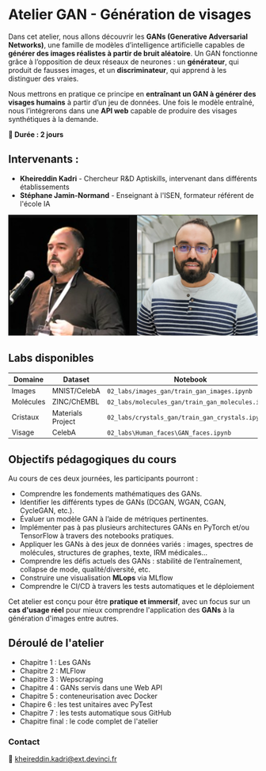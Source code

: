 # Atelier GAN - Génération de visages

Dans cet atelier, nous allons découvrir les **GANs (Generative Adversarial Networks)**, une famille de modèles d’intelligence artificielle capables de **générer des images réalistes à partir de bruit aléatoire**. Un GAN fonctionne grâce à l’opposition de deux réseaux de neurones : un **générateur**, qui produit de fausses images, et un **discriminateur**, qui apprend à les distinguer des vraies.

Nous mettrons en pratique ce principe en **entraînant un GAN à générer des visages humains** à partir d’un jeu de données. Une fois le modèle entraîné, nous l’intégrerons dans une **API web** capable de produire des visages synthétiques à la demande.

**📅 Durée : 2 jours** 

## **Intervenants :**  
- **Kheireddin Kadri** - Chercheur R&D Aptiskills, intervenant dans différents établissements  
- **Stéphane Jamin-Normand** - Enseignant à l'ISEN, formateur référent de l'école IA

![intervenants](ressources/intervenants.png)

## Labs disponibles

| Domaine      | Dataset         | Notebook                          |
|--------------|-----------------|-----------------------------------|
| Images       | MNIST/CelebA    | `02_labs/images_gan/train_gan_images.ipynb` |
| Molécules    | ZINC/ChEMBL     | `02_labs/molecules_gan/train_gan_molecules.ipynb` |
| Cristaux     | Materials Project | `02_labs/crystals_gan/train_gan_crystals.ipynb` |
| Visage       | CelebA            | `02_labs\Human_faces\GAN_faces.ipynb` |


## Objectifs pédagogiques du cours
Au cours de ces deux journées, les participants pourront :

- Comprendre les fondements mathématiques des GANs.
- Identifier les différents types de GANs (DCGAN, WGAN, CGAN, CycleGAN, etc.).
- Évaluer un modèle GAN à l’aide de métriques pertinentes.
- Implémenter pas à pas plusieurs architectures GANs en PyTorch et/ou TensorFlow à travers des notebooks pratiques.
- Appliquer les GANs à des jeux de données variés : images, spectres de molécules, structures de graphes, texte, IRM médicales…
- Comprendre les défis actuels des GANs : stabilité de l’entraînement, collapse de mode, qualité/diversité, etc.
- Construire une visualisation **MLops** via MLflow
- Comprendre le CI/CD à travers les tests automatiques et le déploiement

Cet atelier est conçu pour être **pratique et immersif**, avec un focus sur un **cas d'usage réel** pour mieux comprendre l'application des **GANs** à la génération d'images entre autres. 

## Déroulé de l'atelier

- Chapitre 1 : Les GANs
- Chapitre 2 : MLFlow
- Chapitre 3 : Wepscraping
- Chapitre 4 : GANs servis dans une Web API
- Chapitre 5 : conteneurisation avec Docker
- Chapire 6 : les test unitaires avec PyTest
- Chapitre 7 : les tests automatique sous GitHub
- Chapitre final : le code complet de l'atelier

### **Contact**
📧 kheireddin.kadri@ext.devinci.fr

